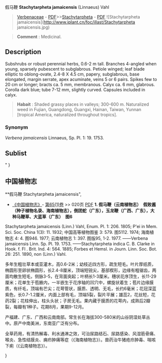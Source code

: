 假马鞭 **Stachytarpheta jamaicensis** (Linnaeus) Vahl

> [Verbenaceae](http://www.iplant.cn/info/Verbenaceae?t=foc) - [PDF](http://www.iplant.cn/foc/pdf/Verbenaceae.pdf)>>[Stachytarpheta](http://www.iplant.cn/info/Stachytarpheta?t=foc) - [PDF](http://www.iplant.cn/foc/pdf/Stachytarpheta.pdf)
![Stachytarpheta jamaicensis](http://www.iplant.cn/foc/illast/Stachytarpheta jamaicensis.jpg)


> **Comment** : 
> Medicinal.

## Description

Subshrubs or robust perennial herbs, 0.6-2 m tall. Branches 4-angled when young, sparsely pubescent to subglabrous. Petiole winged; leaf blade elliptic to oblong-ovate, 2.4-8 X   4.5 cm, papery, subglabrous, base elongated, margin serrate, apex acuminate, veins 5 or 6 pairs. Spikes few to 20 cm or longer; bracts ca. 5 mm, membranous. Calyx ca. 6 mm, glabrous. Corolla dark blue; tube 7-12 mm, slightly curved. Capsules included in calyx.


> **Habait** : 
> Shaded grassy places in valleys; 300-600 m. Naturalized weed in Fujian, Guangdong, Guangxi, Hainan, Taiwan, Yunnan [tropical America, naturalized throughout tropics].

### Synonym
*Verbena jamaicensis* Linnaeus, Sp. Pl. 1: 19. 1753.


## Sublist
"
}
## 中国植物志



**假马鞭 Stachytarpheta jamaicensis",


* [《中国植物志》](http://www.iplant.cn/frps)- [第65(1)卷](http://www.iplant.cn/frps/vol/65(1)) >> 020页 [PDF](http://www.iplant.cn/frps/pdf/65(1)/020.pdf)
**1. 假马鞭（云南植物志）　假败酱（种子植物名录、海南植物志），倒团蛇（广东），玉龙鞭（广西、广东），大种马鞭草、大蓝草（广东）　图6**

Stachytarpheta jamaicensis (Linn.) Vahl, Enum. Pl. 1: 206. 1805; P'ei in Mem. Sci. Soc. China 1(3): 11. 1932; 中国高等植物图鉴 3: 579. 图5112. 1974; 海南植物志 4: 4. 图946. 1977; 云南植物志 1: 397. 图版95, 1-2. 1977. ——Verbena jamaicensis Linn. Sp. Pl. 19. 1753. ——Stachytarpheta indica C. B. Clarke in Hook. f. Fl . Brit. Ind. 4: 564. 1885; Forbes et Hemsl. in Journ. Linn. Soc. Bot. 26: 251. 1890, non (Linn.) Vahl.

多年生粗壮草本或亚灌木，高0.6-2米；幼枝近四方形，疏生短毛。叶片厚纸质，椭圆形至卵状椭圆形，长2.4-8厘米，顶端短锐尖，基部楔形，边缘有粗锯齿，两面均散生短毛，侧脉3-5，在背面突起；叶柄长1-3厘米。穗状花序顶生，长11-29厘米；花单生于苞腋内，一半嵌生于花序轴的凹穴中，螺旋状着生；苞片边缘膜质，有纤毛，顶端有芒尖；花萼管状，膜质、透明、无毛，长约6毫米；花冠深蓝紫色，长0.7-1.2厘米，内面上部有毛，顶端5裂，裂片平展；雄蕊2，花丝短，花药2裂；花柱伸出，柱头头状；子房无毛。果内藏于膜质的花萼内，成熟后2瓣裂，每瓣有1种子。花期8月，果期9-12月。

产福建、广东、广西和云南南部。常生长在海拔300-580米的山谷阴湿处草丛中。原产中南美洲，东南亚广泛有分布。

全草药用，有清热解毒、利水通淋之效，可治尿路结石、尿路感染、风湿筋骨痛、喉炎、急性结膜炎、痈疖肿痛等症（《海南植物志》）。兽药治牛猪疮疖肿毒、喘咳下痢（《云南植物志》）。



}